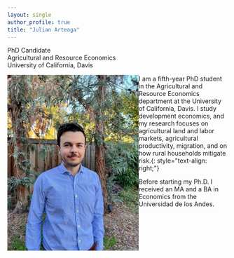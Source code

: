 ```yaml
---
layout: single
author_profile: true
title: "Julian Arteaga"
---
```


PhD Candidate  
Agricultural and Resource Economics  
University of California, Davis



<img align="left" src="assets/Headshot.jpg" alt="Headshot" width="300">

I am a fifth-year PhD student in the Agricultural and Resource Economics department at the University of California, Davis. I study development economics, and my research focuses on agricultural land and labor markets, agricultural productivity, migration, and on how rural households mitigate risk.{: style="text-align: right;"}


Before starting my Ph.D. I received an MA and a BA in Economics from the Universidad de los Andes. 
